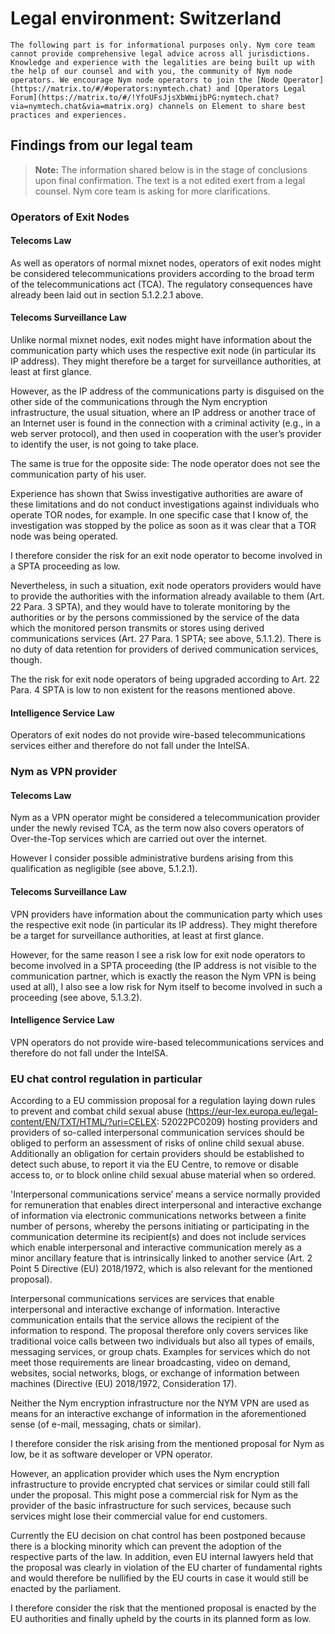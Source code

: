 # Legal environment: Switzerland

```admonish warning
The following part is for informational purposes only. Nym core team cannot provide comprehensive legal advice across all jurisdictions. Knowledge and experience with the legalities are being built up with the help of our counsel and with you, the community of Nym node operators. We encourage Nym node operators to join the [Node Operator](https://matrix.to/#/#operators:nymtech.chat) and [Operators Legal Forum](https://matrix.to/#/!YfoUFsJjsXbWmijbPG:nymtech.chat?via=nymtech.chat&via=matrix.org) channels on Element to share best practices and experiences.
```

## Findings from our legal team

> **Note:** The information shared below is in the stage of conclusions upon final confirmation. The text is a not edited exert from a legal counsel. Nym core team is asking for more clarifications. 

### Operators of Exit Nodes

#### Telecoms Law

As well as operators of normal mixnet nodes, operators of exit nodes might be considered telecommunications providers according to the broad term of the telecommunications act (TCA).
The regulatory consequences have already been laid out in section 5.1.2.2.1 above.

#### Telecoms Surveillance Law

Unlike normal mixnet nodes, exit nodes might have information about the communication party which uses the respective exit node (in particular its IP address). They might therefore be a target for surveillance authorities, at least at first glance.

However, as the IP address of the communications party is disguised on the other side of the communications through the Nym encryption infrastructure, the usual situation, where an IP address or another trace of an Internet user is found in the connection with a criminal activity (e.g., in a web server protocol), and then used in cooperation with the user’s provider to identify the user, is not going to take place.
 
The same is true for the opposite side: The node operator does not see the communication party of his user.

Experience has shown that Swiss investigative authorities are aware of these limitations and do not conduct investigations against individuals who operate TOR nodes, for example. In one specific case that I know of, the investigation was stopped by the police as soon as it was clear that a TOR node was being operated.

I therefore consider the risk for an exit node operator to become involved in a SPTA proceeding as low.

Nevertheless, in such a situation, exit node operators providers would have to provide the authorities with the information already available to them (Art. 22 Para. 3 SPTA), and they would have to tolerate monitoring by the authorities or by the persons commissioned by the service of the data which the monitored person transmits or stores using derived communications services (Art. 27 Para. 1 SPTA; see above, 5.1.1.2). There is no duty of data retention for providers of derived communication services, though.

The the risk for exit node operators of being upgraded according to Art. 22 Para. 4 SPTA is low to non existent for the reasons mentioned above.

#### Intelligence Service Law

Operators of exit nodes do not provide wire-based telecommunications services either and therefore do not fall under the IntelSA.

### Nym as VPN provider

#### Telecoms Law

Nym as a VPN operator might be considered a telecommunication provider under the newly revised TCA, as the term now also covers operators of Over-the-Top services which are carried out over the internet. 

However I consider possible administrative burdens arising from this qualification as negligible (see above, 5.1.2.1).

#### Telecoms Surveillance Law

VPN providers have information about the communication party which uses the respective exit node (in particular its IP address). They might therefore be a target for surveillance authorities, at least at first glance.

However, for the same reason I see a risk low for exit node operators to become involved in a SPTA proceeding (the IP address is not visible to the communication partner, which is exactly the reason the Nym VPN is being used at all), I also see a low risk for Nym itself to become involved in such a proceeding (see above, 5.1.3.2).

#### Intelligence Service Law

VPN operators do not provide wire-based telecommunications services and therefore do not fall under the IntelSA.

### EU chat control regulation in particular

According to a EU commission proposal for a regulation laying down rules to prevent and combat child sexual abuse (https://eur-lex.europa.eu/legal-content/EN/TXT/HTML/?uri=CELEX: 52022PC0209) hosting providers and providers of so-called interpersonal communication services should be obliged to perform an assessment of risks of online child sexual abuse. Additionally an obligation for certain providers should be established to detect such abuse, to report it via the EU Centre, to remove or disable access to, or to block online child sexual abuse material when so ordered.

'Interpersonal communications service’ means a service normally provided for remuneration that enables direct interpersonal and interactive exchange of information via electronic communications networks between a finite number of persons, whereby the persons initiating or participating in the communication determine its recipient(s) and does not include services which enable interpersonal and interactive communication merely as a minor ancillary feature that is intrinsically linked to another service (Art. 2 Point 5 Directive (EU) 2018/1972, which is also relevant for the mentioned proposal).

Interpersonal communications services are services that enable interpersonal and interactive exchange of information. Interactive communication entails that the service allows the recipient of the information to respond. The proposal therefore only covers services like traditional voice calls between two individuals but also all types of emails, messaging services, or group chats. Examples for services which do not meet those requirements are linear broadcasting, video on demand, websites, social networks, blogs, or exchange of information between machines (Directive (EU) 2018/1972, Consideration 17).

Neither the Nym encryption infrastructure nor the NYM VPN are used as means for an interactive exchange of information in the aforementioned sense (of e-mail, messaging, chats or similar).
 
I therefore consider the risk arising from the mentioned proposal for Nym as low, be it as software developer or VPN operator. 

However, an application provider which uses the Nym encryption infrastructure to provide encrypted chat services or similar could still fall under the proposal. This might pose a commercial risk for Nym as the provider of the basic infrastructure for such services, because such services might lose their commercial value for end customers.

Currently the EU decision on chat control has been postponed because there is a blocking minority which can prevent the adoption of the respective parts of the law. In addition, even EU internal lawyers held that the proposal was clearly in violation of the EU charter of fundamental rights and would therefore be nullified by the EU courts in case it would still be enacted by the parliament. 

I therefore consider the risk that the mentioned proposal is enacted by the EU authorities and finally upheld by the courts in its planned form as low.

